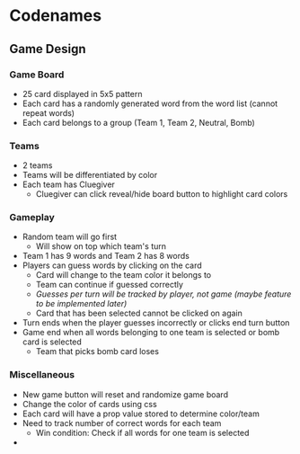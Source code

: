 # Codenames

## Game Design
### Game Board
  * 25 card displayed in 5x5 pattern
  * Each card has a randomly generated word from the word list (cannot repeat words)
  * Each card belongs to a group (Team 1, Team 2, Neutral, Bomb)
  
### Teams
  * 2 teams
  * Teams will be differentiated by color
  * Each team has Cluegiver
    * Cluegiver can click reveal/hide board button to highlight card colors
    
### Gameplay
  * Random team will go first
    * Will show on top which team's turn
  * Team 1 has 9 words and Team 2 has 8 words
  * Players can guess words by clicking on the card
    * Card will change to the team color it belongs to
    * Team can continue if guessed correctly
    * _Guesses per turn will be tracked by player, not game (maybe feature to be implemented later)_
    * Card that has been selected cannot be clicked on again
  * Turn ends when the player guesses incorrectly or clicks end turn button
  * Game end when all words belonging to one team is selected or bomb card is selected
    * Team that picks bomb card loses
    
### Miscellaneous
  * New game button will reset and randomize game board
  * Change the color of cards using css
  * Each card will have a prop value stored to determine color/team
  * Need to track number of correct words for each team
    * Win condition: Check if all words for one team is selected
  * 
